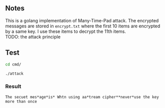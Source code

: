 ## Notes
This is a golang implementation of Many-Time-Pad attack. The encrypted messages are stored in `encrypt.txt` where the first 10 items are encrypted by 
a same key. I use these items to decrypt the 11th items.  
TODO: the attack principle

## Test
```bash
cd cmd/

./attack
```
### Result
```
The secuet mes*age*is* Whtn using aa*tream cipher**never*use the key more than once
```